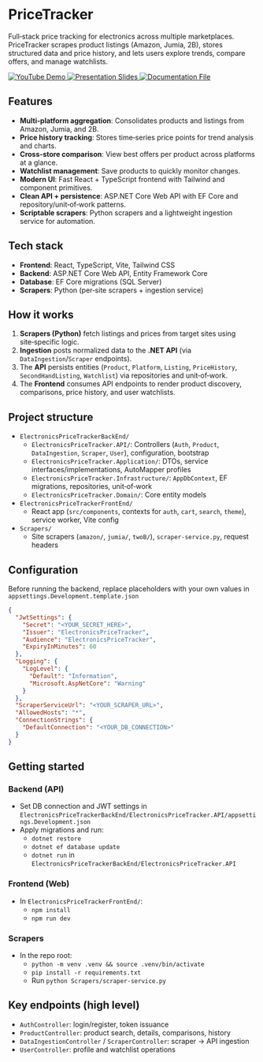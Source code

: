 # PriceTracker

Full‑stack price tracking for electronics across multiple marketplaces. PriceTracker scrapes product listings (Amazon, Jumia, 2B), stores structured data and price history, and lets users explore trends, compare offers, and manage watchlists.

<p align="left">
  <a href="https://www.youtube.com/watch?v=1p76e54SFeA">
    <img src="https://img.shields.io/badge/YouTube-Demo-red?logo=youtube&logoColor=white" alt="YouTube Demo">
  </a>
  <a href="https://www.popai.pro/ppt-share?shareKey=62cbfd671ab0d0ae2e3dd52445a9f90dcefb0094549b77851758f0a669aa7850&utm_source=presentationsharepage">
    <img src="https://img.shields.io/badge/Presentation-Slides-blue?logo=microsoftpowerpoint&logoColor=white" alt="Presentation Slides">
  </a>
  <a href="https://drive.google.com/file/d/1Mo60dsocuJ4l-FrVy7JVpOrpFTQLPd_i/view?usp=drive_link">
    <img src="https://img.shields.io/badge/Documentation-File-green?logo=googledrive&logoColor=white" alt="Documentation File">
  </a>
</p>


## Features
- **Multi‑platform aggregation**: Consolidates products and listings from Amazon, Jumia, and 2B.
- **Price history tracking**: Stores time‑series price points for trend analysis and charts.
- **Cross‑store comparison**: View best offers per product across platforms at a glance.
- **Watchlist management**: Save products to quickly monitor changes.
- **Modern UI**: Fast React + TypeScript frontend with Tailwind and component primitives.
- **Clean API + persistence**: ASP.NET Core Web API with EF Core and repository/unit‑of‑work patterns.
- **Scriptable scrapers**: Python scrapers and a lightweight ingestion service for automation.


## Tech stack
- **Frontend**: React, TypeScript, Vite, Tailwind CSS
- **Backend**: ASP.NET Core Web API, Entity Framework Core
- **Database**: EF Core migrations (SQL Server)
- **Scrapers**: Python (per‑site scrapers + ingestion service)

## How it works
1. **Scrapers (Python)** fetch listings and prices from target sites using site‑specific logic.
2. **Ingestion** posts normalized data to the **.NET API** (via `DataIngestion`/`Scraper` endpoints).
3. The **API** persists entities (`Product`, `Platform`, `Listing`, `PriceHistory`, `SecondHandListing`, `Watchlist`) via repositories and unit‑of‑work.
4. The **Frontend** consumes API endpoints to render product discovery, comparisons, price history, and user watchlists.

## Project structure
- `ElectronicsPriceTrackerBackEnd/`
  - `ElectronicsPriceTracker.API/`: Controllers (`Auth`, `Product`, `DataIngestion`, `Scraper`, `User`), configuration, bootstrap
  - `ElectronicsPriceTracker.Application/`: DTOs, service interfaces/implementations, AutoMapper profiles
  - `ElectronicsPriceTracker.Infrastructure/`: `AppDbContext`, EF migrations, repositories, unit‑of‑work
  - `ElectronicsPriceTracker.Domain/`: Core entity models
- `ElectronicsPriceTrackerFrontEnd/`
  - React app (`src/components`, contexts for `auth`, `cart`, `search`, `theme`), service worker, Vite config
- `Scrapers/`
  - Site scrapers (`amazon/`, `jumia/`, `twoB/`), `scraper-service.py`, request headers

## Configuration
Before running the backend, replace placeholders with your own values in `appsettings.Development.template.json`

```json
{
  "JwtSettings": {
    "Secret": "<YOUR_SECRET_HERE>",
    "Issuer": "ElectronicsPriceTracker",
    "Audience": "ElectronicsPriceTracker",
    "ExpiryInMinutes": 60
  },
  "Logging": {
    "LogLevel": {
      "Default": "Information",
      "Microsoft.AspNetCore": "Warning"
    }
  },
  "ScraperServiceUrl": "<YOUR_SCRAPER_URL>",
  "AllowedHosts": "*",
  "ConnectionStrings": {
    "DefaultConnection": "<YOUR_DB_CONNECTION>"
  }
}
```

## Getting started

### Backend (API)
- Set DB connection and JWT settings in `ElectronicsPriceTrackerBackEnd/ElectronicsPriceTracker.API/appsettings.Development.json`
- Apply migrations and run:
  - `dotnet restore`
  - `dotnet ef database update`
  - `dotnet run` in `ElectronicsPriceTrackerBackEnd/ElectronicsPriceTracker.API`

### Frontend (Web)
- In `ElectronicsPriceTrackerFrontEnd/`:
  - `npm install`
  - `npm run dev`

### Scrapers
- In the repo root:
  - `python -m venv .venv && source .venv/bin/activate`
  - `pip install -r requirements.txt`
  - Run `python Scrapers/scraper-service.py`

## Key endpoints (high level)
- `AuthController`: login/register, token issuance
- `ProductController`: product search, details, comparisons, history
- `DataIngestionController` / `ScraperController`: scraper → API ingestion
- `UserController`: profile and watchlist operations

